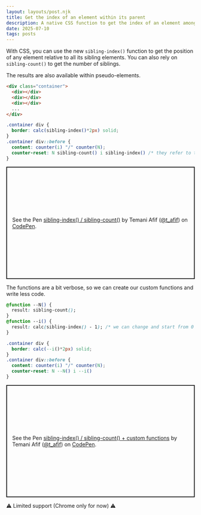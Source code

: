 ```yaml
---
layout: layouts/post.njk
title: Get the index of an element within its parent
description: A native CSS function to get the index of an element among its siblings within a parent element
date: 2025-07-10
tags: posts
---
```


With CSS, you can use the new `sibling-index()` function to get the position of any element relative to all its sibling elements. You can also rely on `sibling-count()` to get the number of siblings.

The results are also available within pseudo-elements.

```html
<div class="container">
  <div></div>
  <div></div>
  <div></div>
  ...
</div>
```

```css
.container div { 
  border: calc(sibling-index()*2px) solid;
}
.container div::before {
  content: counter(i) "/" counter(N);
  counter-reset: N sibling-count() i sibling-index() /* they refer to the div element */
}
```

<p class="codepen" data-height="300" data-default-tab="result" data-slug-hash="pvjowwj" data-pen-title="sibling-index() / sibling-count()" data-preview="true" data-user="t_afif" style="height: 300px; box-sizing: border-box; display: flex; align-items: center; justify-content: center; border: 2px solid; margin: 1em 0; padding: 1em;">
  <span>See the Pen <a href="https://codepen.io/t_afif/pen/pvjowwj">
  sibling-index() / sibling-count()</a> by Temani Afif (<a href="https://codepen.io/t_afif">@t_afif</a>)
  on <a href="https://codepen.io">CodePen</a>.</span>
</p>

The functions are a bit verbose, so we can create our custom functions and write less code.

```css
@function --N() {
  result: sibling-count();
}
@function --i() {
  result: calc(sibling-index() - 1); /* we can change and start from 0 instead of 1 */
}

.container div { 
  border: calc(--i()*2px) solid;
}
.container div::before {
  content: counter(i) "/" counter(N);
  counter-reset: N --N() i --i() 
}
```

<p class="codepen" data-height="300" data-default-tab="result" data-slug-hash="EaVxmrK" data-pen-title="sibling-index() / sibling-count() + custom functions" data-preview="true" data-user="t_afif" style="height: 300px; box-sizing: border-box; display: flex; align-items: center; justify-content: center; border: 2px solid; margin: 1em 0; padding: 1em;">
  <span>See the Pen <a href="https://codepen.io/t_afif/pen/EaVxmrK">
  sibling-index() / sibling-count() + custom functions</a> by Temani Afif (<a href="https://codepen.io/t_afif">@t_afif</a>)
  on <a href="https://codepen.io">CodePen</a>.</span>
</p>
<script async src="https://public.codepenassets.com/embed/index.js"></script>


⚠️ Limited support (Chrome only for now) ⚠️